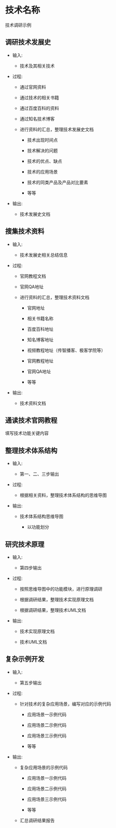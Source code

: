 <!-- toc -->

# 技术名称

技术调研示例

## 调研技术发展史

* 输入:

    * 技术及其相关技术

* 过程:

    * 通过官网资料

    * 通过技术的相关书籍

    * 通过百度百科的资料

    * 通过知名技术博客

    * 进行资料的汇总，整理技术发展史文档

        * 技术出现时间点

        * 技术解决的问题

        * 技术的优点、缺点

        * 技术的应用场景

        * 技术的同类产品及产品对比要素

        * 等等

* 输出:

    * 技术发展史文档

## 搜集技术资料

* 输入:

    * 技术发展史相关总结信息

* 过程:

    * 官网教程文档

    * 官网QA地址

    * 进行资料的汇总，整理技术资料文档

        * 官网地址

        * 相关书籍名称

        * 百度百科地址

        * 知名博客地址

        * 视频教程地址（传智播客、极客学院等）

        * 官网教程地址

        * 官网QA地址

        * 等等

* 输出:

    * 技术资料文档

## 通读技术官网教程

填写技术功能关键内容

## 整理技术体系结构

* 输入:

    * 第一、二、三步输出

* 过程:

    * 根据相关资料，整理技术体系结构的思维导图

* 输出:

    * 技术体系结构思维导图

        * 以功能划分

## 研究技术原理

* 输入:

    * 第四步输出

* 过程:

    * 按照思维导图中的功能模块，进行原理调研

    * 根据调研结果，整理技术实现原理文档

    * 根据调研结果，整理技术UML文档

* 输出:

    * 技术实现原理文档

    * 技术UML文档


## 复杂示例开发

* 输入:

    * 第五步输出

* 过程:

    * 针对技术的复杂应用场景，编写对应的示例代码

        * 应用场景一示例代码

        * 应用场景二示例代码

        * 应用场景三示例代码

        * 等等

* 输出:

    * 复杂应用场景的示例代码

        * 应用场景一示例代码

        * 应用场景二示例代码

        * 应用场景三示例代码

        * 等等

    * 汇总调研结果报告

